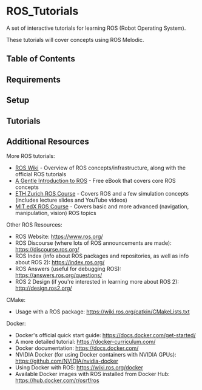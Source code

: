 # ROS_Tutorials
A set of interactive tutorials for learning ROS (Robot Operating System).

These tutorials will cover concepts using ROS Melodic.

## Table of Contents

## Requirements

## Setup

## Tutorials

## Additional Resources

More ROS tutorials:
* [ROS Wiki](http://wiki.ros.org/) - Overview of ROS concepts/infrastructure, along with the official ROS tutorials
* [A Gentle Introduction to ROS](https://cse.sc.edu/~jokane/agitr/) - Free eBook that covers core ROS concepts
* [ETH Zurich ROS Course](https://rsl.ethz.ch/education-students/lectures/ros.html) - Covers ROS and a few simulation concepts (includes lecture slides and YouTube videos)
* [MIT edX ROS Course](https://www.edx.org/course/hello-real-world-with-ros-robot-operating-system) - Covers basic and more advanced (navigation, manipulation, vision) ROS topics

Other ROS Resources:
* ROS Website: https://www.ros.org/
* ROS Discourse (where lots of ROS announcements are made): https://discourse.ros.org/
* ROS Index (info about ROS packages and repositories, as well as info about ROS 2): https://index.ros.org/
* ROS Answers (useful for debugging ROS): https://answers.ros.org/questions/
* ROS 2 Design (if you're interested in learning more about ROS 2): http://design.ros2.org/

CMake:
* Usage with a ROS package: https://wiki.ros.org/catkin/CMakeLists.txt

Docker:
* Docker's official quick start guide: https://docs.docker.com/get-started/
* A more detailed tutorial: https://docker-curriculum.com/
* Docker documentation: https://docs.docker.com/
* NVIDIA Docker (for using Docker containers with NVIDIA GPUs): https://github.com/NVIDIA/nvidia-docker
* Using Docker with ROS: https://wiki.ros.org/docker
* Available Docker images with ROS installed from Docker Hub: https://hub.docker.com/r/osrf/ros
